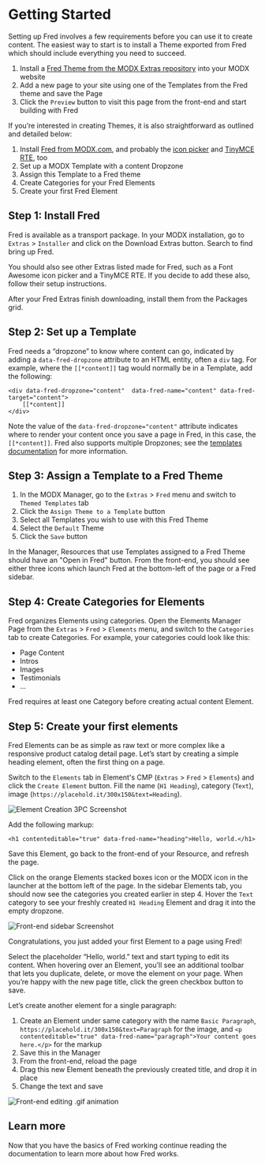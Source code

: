 # Getting Started

Setting up Fred involves a few requirements before you can use it to create content. The easiest way to start is to install a Theme exported from Fred which should include everything you need to succeed.

1. Install a [Fred Theme from the MODX Extras repository](https://modx.com/extras/browse/?search=fred) into your MODX website
2. Add a new page to your site using one of the Templates from the Fred theme and save the Page
3. Click the `Preview` button to visit this page from the front-end and start building with Fred

If you’re interested in creating Themes, it is also straightforward as outlined and detailed below:

1. Install [Fred from MODX.com](https://modx.com/extras/package/fred), and probably the [icon picker](https://modx.com/extras/package/fredfontawesome5iconeditor) and [TinyMCE RTE](https://modx.com/extras/package/fredtinymcerte), too
2. Set up a MODX Template with a content Dropzone
3. Assign this Template to a Fred theme
4. Create Categories for your Fred Elements
5. Create your first Fred Element

## Step 1: Install Fred

Fred is available as a transport package. In your MODX installation, go to `Extras` > `Installer` and click on the Download Extras button. Search to find bring up Fred. 

You should also see other Extras listed made for Fred, such as a Font Awesome icon picker and a TinyMCE RTE. If you decide to add these also, follow their setup instructions.

After your Fred Extras finish downloading, install them from the Packages grid. 

## Step 2: Set up a Template

Fred needs a “dropzone” to know where content can go, indicated by adding a `data-fred-dropzone` attribute to an HTML entity, often a `div` tag. For example, where the `[[*content]]` tag would normally be in a Template, add the following:

    <div data-fred-dropzone="content"  data-fred-name="content" data-fred-target="content">
        [[*content]]
    </div>

Note the value of the `data-fred-dropzone="content"` attribute indicates where to render your content once you save a page in Fred, in this case, the `[[*content]]`. Fred also supports multiple Dropzones; see the [templates documentation](/templates) for more information.

## Step 3: Assign a Template to a Fred Theme

1. In the MODX Manager, go to the `Extras` > `Fred` menu and switch to `Themed Templates` tab
2. Click the `Assign Theme to a Template` button
3. Select all Templates you wish to use with this Fred Theme
4. Select the `Default` Theme
5. Click the `Save` button

In the Manager, Resources that use Templates assigned to a Fred Theme should have an "Open in Fred" button. From the front-end, you should see either three icons which launch Fred at the bottom-left of the page or a Fred sidebar. 

## Step 4: Create Categories for Elements

Fred organizes Elements using categories. Open the Elements Manager Page from the `Extras` > `Fred` > `Elements` menu, and switch to the `Categories` tab to create Categories. For example, your categories could look like this:

- Page Content
- Intros
- Images
- Testimonials
- …
    
Fred requires at least one Category before creating actual content Element.

## Step 5: Create your first elements

Fred Elements can be as simple as raw text or more complex like a  responsive product catalog detail page.  Let’s start by creating a simple heading element, often the first thing on a page. 

Switch to the `Elements` tab in Element's CMP (`Extras` > `Fred` > `Elements`) and click the `Create Element` button. Fill the name (`H1 Heading`), category (`Text`), image (`https://placehold.it/300x150&text=Heading`).

![Element Creation 3PC Screenshot]()

Add the following markup:

    <h1 contenteditable="true" data-fred-name="heading">Hello, world.</h1>

Save this Element, go back to the front-end of your Resource, and refresh the page.

Click on the orange Elements stacked boxes icon or the MODX icon in the launcher at the bottom left of the page. In the sidebar Elements tab, you should now see the categories you created earlier in step 4. Hover the `Text` category to see your freshly created `H1 Heading` Element and drag it into the empty dropzone.

![Front-end sidebar Screenshot]()

Congratulations, you just added your first Element to a page using Fred!

Select the placeholder “Hello, world.” text and start typing to edit its content. When hovering over an Element, you’ll see an additional toolbar that lets you duplicate, delete, or move the element on your page.  When you’re happy with the new page title, click the green checkbox button to save.

Let’s create another element for a single paragraph: 

1. Create an Element under same category with the name `Basic Paragraph`, `https://placehold.it/300x150&text=Paragraph` for the image, and `<p contenteditable="true" data-fred-name="paragraph">Your content goes here.</p>` for the markup
2. Save this in the Manager
3. From the front-end, reload the page
4. Drag this new Element beneath the previously created title, and drop it in place 
5. Change the text and save

![Front-end editing .gif animation]()

## Learn more

Now that you have the basics of Fred working continue reading the documentation to learn more about how Fred works. 

